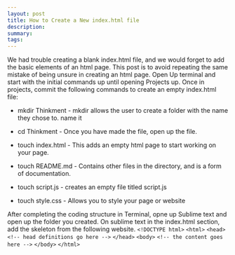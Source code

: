 ```yaml
---
layout: post
title: How to Create a New index.html file
description: 
summary: 
tags: 
---
```

We had trouble creating a blank index.html file, and we would forget to add the basic elements of an html page. This post is to avoid repeating the same mistake of being unsure in creating an html page. Open Up terminal and start with the initial commands up until opening Projects up.
Once in projects, commit the following commands to create an empty index.html file:

* mkdir Thinkment - mkdir allows the user to create a folder with the name they chose to. name it

* cd Thinkment - Once you have made the file, open up the file.

* touch index.html - This adds an empty html page to start working on your page.

* touch README.md - Contains other files in the directory, and is a form of documentation.

* touch script.js - creates an empty file titled script.js

* touch style.css - Allows you to style your page or website

After completing the coding structure in Terminal, opne up Sublime text and open up the folder you created. On sublime text in the index.html section, add the skeleton from the following website.
`<!DOCTYPE html>`
`<html>`
    `<head>`
        `<!-- head definitions go here -->`
    `</head>`
    `<body>`
        `<!-- the content goes here -->`
    `</body>`
`</html>`